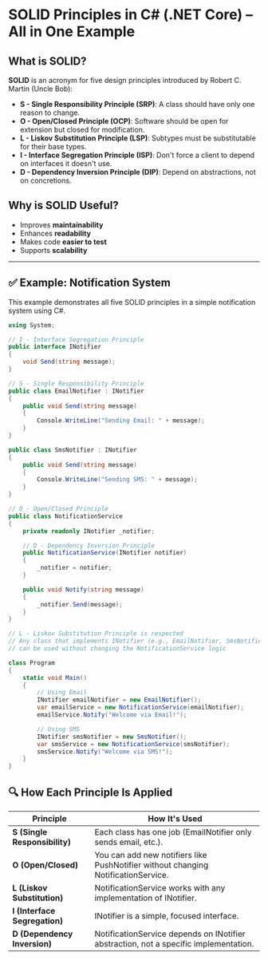 
# SOLID Principles in C# (.NET Core) – All in One Example

## What is SOLID?
**SOLID** is an acronym for five design principles introduced by Robert C. Martin (Uncle Bob):

- **S - Single Responsibility Principle (SRP)**: A class should have only one reason to change.
- **O - Open/Closed Principle (OCP)**: Software should be open for extension but closed for modification.
- **L - Liskov Substitution Principle (LSP)**: Subtypes must be substitutable for their base types.
- **I - Interface Segregation Principle (ISP)**: Don't force a client to depend on interfaces it doesn't use.
- **D - Dependency Inversion Principle (DIP)**: Depend on abstractions, not on concretions.

## Why is SOLID Useful?
- Improves **maintainability**
- Enhances **readability**
- Makes code **easier to test**
- Supports **scalability**

---

## ✅ Example: Notification System

This example demonstrates all five SOLID principles in a simple notification system using C#.

```csharp
using System;

// I - Interface Segregation Principle
public interface INotifier
{
    void Send(string message);
}

// S - Single Responsibility Principle
public class EmailNotifier : INotifier
{
    public void Send(string message)
    {
        Console.WriteLine("Sending Email: " + message);
    }
}

public class SmsNotifier : INotifier
{
    public void Send(string message)
    {
        Console.WriteLine("Sending SMS: " + message);
    }
}

// O - Open/Closed Principle
public class NotificationService
{
    private readonly INotifier _notifier;

    // D - Dependency Inversion Principle
    public NotificationService(INotifier notifier)
    {
        _notifier = notifier;
    }

    public void Notify(string message)
    {
        _notifier.Send(message);
    }
}

// L - Liskov Substitution Principle is respected
// Any class that implements INotifier (e.g., EmailNotifier, SmsNotifier)
// can be used without changing the NotificationService logic

class Program
{
    static void Main()
    {
        // Using Email
        INotifier emailNotifier = new EmailNotifier();
        var emailService = new NotificationService(emailNotifier);
        emailService.Notify("Welcome via Email!");

        // Using SMS
        INotifier smsNotifier = new SmsNotifier();
        var smsService = new NotificationService(smsNotifier);
        smsService.Notify("Welcome via SMS!");
    }
}
```

## 🔍 How Each Principle Is Applied

| Principle | How It's Used |
|-----------|----------------|
| **S (Single Responsibility)** | Each class has one job (EmailNotifier only sends email, etc.). |
| **O (Open/Closed)**           | You can add new notifiers like PushNotifier without changing NotificationService. |
| **L (Liskov Substitution)**   | NotificationService works with any implementation of INotifier. |
| **I (Interface Segregation)** | INotifier is a simple, focused interface. |
| **D (Dependency Inversion)**  | NotificationService depends on INotifier abstraction, not a specific implementation. |
